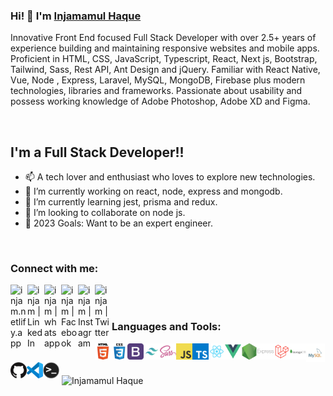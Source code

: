 ### Hi! 👋 I'm [Injamamul Haque][website]
Innovative Front End focused Full Stack Developer with over 2.5+ years of experience building and maintaining responsive websites and mobile apps. Proficient in HTML, CSS, JavaScript, Typescript, React, Next js, Bootstrap, Tailwind, Sass, Rest API, Ant Design and jQuery. Familiar with React Native, Vue, Node , Express, Laravel, MySQL, MongoDB, Firebase plus modern technologies, libraries and frameworks. Passionate about usability and possess working knowledge of Adobe Photoshop, Adobe XD and Figma.

<br />

## I'm a Full Stack Developer!!
- 📫 A tech lover and enthusiast who loves to explore new technologies.
- 🔭 I’m currently working on react, node, express and mongodb.
- 🌱 I’m currently learning jest, prisma and redux.
- 👯 I’m looking to collaborate on node js.
- 🥅 2023 Goals: Want to be an expert engineer.

<br />

### Connect with me:

[<img align="left" alt="injam.netlify.app" width="27px" src="https://img.icons8.com/cute-clipart/2x/globe.png" />][website]
[<img align="left" alt="injam | LinkedIn" width="27px" src="https://img.icons8.com/cute-clipart/2x/linkedin.png" />][linkedin]
[<img align="left" alt="injam | whats app" width="27px" src="https://img.icons8.com/cute-clipart/2x/whatsapp.png" />][whatsapp]
[<img align="left" alt="injam | Facebook" width="27px" src="https://img.icons8.com/cute-clipart/2x/facebook-new.png" />][facebook]
[<img align="left" alt="injam | Instagram" width="27px" src="https://img.icons8.com/cute-clipart/2x/instagram-new.png" />][instagram]
[<img align="left" alt="injam | Twitter" width="27px" src="https://img.icons8.com/cute-clipart/2x/twitter.png" />][twitter]
<br />
<br />

### Languages and Tools:
<img align="left" alt="HTML5" width="26px" src="https://raw.githubusercontent.com/github/explore/80688e429a7d4ef2fca1e82350fe8e3517d3494d/topics/html/html.png" />
<img align="left" alt="CSS3" width="26px" src="https://raw.githubusercontent.com/github/explore/80688e429a7d4ef2fca1e82350fe8e3517d3494d/topics/css/css.png" />
<img align="left" alt="BOOTSATRAP" width="26px" src="https://raw.githubusercontent.com/github/explore/80688e429a7d4ef2fca1e82350fe8e3517d3494d/topics/bootstrap/bootstrap.png" />
<img align="left" alt="TAILWIND" width="26px" src="https://raw.githubusercontent.com/github/explore/80688e429a7d4ef2fca1e82350fe8e3517d3494d/topics/tailwind/tailwind.png" />
<img align="left" alt="Sass" width="26px" src="https://raw.githubusercontent.com/github/explore/80688e429a7d4ef2fca1e82350fe8e3517d3494d/topics/sass/sass.png" />
<img align="left" alt="JavaScript" width="26px" src="https://raw.githubusercontent.com/github/explore/80688e429a7d4ef2fca1e82350fe8e3517d3494d/topics/javascript/javascript.png" />
<img align="left" alt="Typescript" width="26px" src="https://raw.githubusercontent.com/github/explore/80688e429a7d4ef2fca1e82350fe8e3517d3494d/topics/typescript/typescript.png" />
<img align="left" alt="react" width="26px" src="https://raw.githubusercontent.com/github/explore/80688e429a7d4ef2fca1e82350fe8e3517d3494d/topics/react/react.png" />
<img align="left" alt="vue" width="26px" src="https://raw.githubusercontent.com/github/explore/80688e429a7d4ef2fca1e82350fe8e3517d3494d/topics/vue/vue.png" />
<img align="left" alt="node" width="26px" src="https://raw.githubusercontent.com/github/explore/80688e429a7d4ef2fca1e82350fe8e3517d3494d/topics/nodejs/nodejs.png" />
<img align="left" alt="express" width="26px" src="https://raw.githubusercontent.com/github/explore/80688e429a7d4ef2fca1e82350fe8e3517d3494d/topics/express/express.png" />
<img align="left" alt="laravel" width="26px" src="https://raw.githubusercontent.com/github/explore/80688e429a7d4ef2fca1e82350fe8e3517d3494d/topics/laravel/laravel.png" />
<img align="left" alt="mongodb" width="26px" src="https://raw.githubusercontent.com/github/explore/80688e429a7d4ef2fca1e82350fe8e3517d3494d/topics/mongodb/mongodb.png" />
<img align="left" alt="MySQL" width="30px" src="https://raw.githubusercontent.com/github/explore/80688e429a7d4ef2fca1e82350fe8e3517d3494d/topics/mysql/mysql.png" />
<img align="left" alt="GitHub" width="26px" src="https://raw.githubusercontent.com/github/explore/78df643247d429f6cc873026c0622819ad797942/topics/github/github.png" />
<img align="left" alt="Visual Studio Code" width="26px" src="https://raw.githubusercontent.com/github/explore/80688e429a7d4ef2fca1e82350fe8e3517d3494d/topics/visual-studio-code/visual-studio-code.png" />
<img align="left" alt="Terminal" width="26px" src="https://raw.githubusercontent.com/github/explore/80688e429a7d4ef2fca1e82350fe8e3517d3494d/topics/terminal/terminal.png" />

<br />
<br />



<br />

<div align="">&nbsp;<img align="" src="https://github-readme-stats.vercel.app/api?username=meinjam&show_icons=true&title_color=ffffff&icon_color=F78B31&text_color=daf7dc&bg_color=151515" alt="Injamamul Haque" /></div>


<!--
**meinjam/meinjam** is a ✨ _special_ ✨ repository because its `README.md` (this file) appears on your GitHub profile.

Here are some ideas to get you started:

- 🔭 I’m currently working on ...
- 🌱 I’m currently learning ...
- 👯 I’m looking to collaborate on ...
- 🤔 I’m looking for help with ...
- 💬 Ask me about ...
- 📫 How to reach me: ...
- 😄 Pronouns: ...
- ⚡ Fun fact: ...
-->

[website]: https://injam.netlify.app
[facebook]: https://facebook.com/meinjam
[linkedin]: https://linkedin.com/in/meinjam
[instagram]: https://instagram.com/meinjam
[twitter]: https://twitter.com/meinjam
[whatsapp]: https://wa.me/8801685970744
